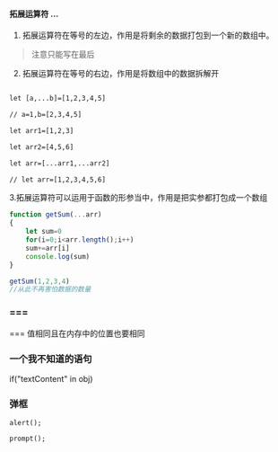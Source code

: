 #### 拓展运算符 ...

1. 拓展运算符在等号的左边，作用是将剩余的数据打包到一个新的数组中。
> 注意只能写在最后

2. 拓展运算符在等号的右边，作用是将数组中的数据拆解开
``` html

let [a,...b]=[1,2,3,4,5]

// a=1,b=[2,3,4,5]

let arr1=[1,2,3]

let arr2=[4,5,6]

let arr=[...arr1,...arr2]

// let arr=[1,2,3,4,5,6]
```

3.拓展运算符可以运用于函数的形参当中，作用是把实参都打包成一个数组

``` js
function getSum(...arr)
{
    let sum=0
    for(i=0;i<arr.length();i++)
    sum+=arr[i]
    console.log(sum)
}

getSum(1,2,3,4)
//从此不再害怕数据的数量
```

### ===

=== 值相同且在内存中的位置也要相同


### 一个我不知道的语句

if("textContent" in obj)

### 弹框

```
alert();

prompt();

```
